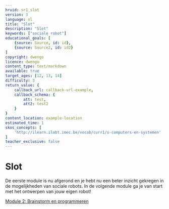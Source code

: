 ```yaml
---
hruid: sr1_slot
version: 3
language: nl
title: "Slot"
description: "Slot"
keywords: ["sociale robot"]
educational_goals: [
    {source: Source, id: id}, 
    {source: Source2, id: id2}
]
copyright: dwengo
licence: dwengo
content_type: text/markdown
available: true
target_ages: [12, 13, 14]
difficulty: 3
return_value: {
    callback_url: callback-url-example,
    callback_schema: {
        att: test,
        att2: test2
    }
}
content_location: example-location
estimated_time: 1
skos_concepts: [
    'http://ilearn.ilabt.imec.be/vocab/curr1/s-computers-en-systemen'
]
teacher_exclusive: false
---
```


# Slot

De eerste module is nu afgerond en je hebt nu een beter inzicht gekregen in de mogelijkheden van sociale robots. In de volgende module ga je van start met het ontwerpen van jouw eigen robot! 

[Module 2: Brainstorm en programmeren](https://www.dwengo.org/learning-path.html?hruid=sr2&language=nl "Module 2")